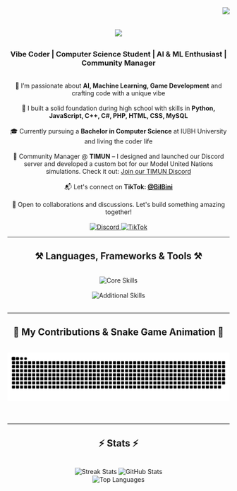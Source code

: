 <img align="right" src="https://visitor-badge.laobi.icu/badge?page_id=BilBini.BilBini" />

<h1 align="center">
  <img src="https://readme-typing-svg.herokuapp.com/?font=Righteous&size=35&center=true&vCenter=true&width=500&height=70&duration=4000&lines=Hey+there,+I%27m+@BilBini!+👋;Vibe+Coder+and+CS+Student;Passionate+about+AI,+ML,+Game+Dev+and+More!" />
</h1>

<h3 align="center">Vibe Coder | Computer Science Student | AI & ML Enthusiast | Community Manager</h3>

<br/>

<div align="center">
  🚀 I’m passionate about <strong>AI, Machine Learning, Game Development</strong> and crafting code with a unique vibe  
  <br/><br/>
  🌱 I built a solid foundation during high school with skills in <strong>Python, JavaScript, C++, C#, PHP, HTML, CSS, MySQL</strong>  
  <br/><br/>
  🎓 Currently pursuing a <strong>Bachelor in Computer Science</strong> at IUBH University and living the coder life  
  <br/><br/>
  🤖 Community Manager @ <strong>TIMUN</strong> – I designed and launched our Discord server and developed a custom bot for our Model United Nations simulations. Check it out: <a href="https://discord.gg/EebBEGUhqx" target="_blank">Join our TIMUN Discord</a>
  <br/><br/>
  📬 Let's connect on <strong>TikTok: <a href="https://www.tiktok.com/@BilBini" target="_blank">@BilBini</a></strong>
  <br/><br/>
  👥 Open to collaborations and discussions. Let's build something amazing together!
</div>

<br/>

<div align="center"> 
  <a href="https://discord.gg/EebBEGUhqx" target="_blank">
    <img src="https://img.shields.io/badge/Discord-5865F2?style=for-the-badge&logo=discord&logoColor=white" alt="Discord" />
  </a>
  <a href="https://www.tiktok.com/@BilBini" target="_blank">
    <img src="https://img.shields.io/badge/TikTok-000000?style=for-the-badge&logo=tiktok&logoColor=white" alt="TikTok" />
  </a>
</div>

<hr/>

<h2 align="center">⚒️ Languages, Frameworks & Tools ⚒️</h2>
<br/>
<div align="center">
  <!-- Main Technologies -->
  <img src="https://skillicons.dev/icons?i=docker,python,javascript,c++,csharp,react,nextjs" alt="Core Skills" />
  <br/><br/>
  <!-- Additional Skills -->
  <img src="https://skillicons.dev/icons?i=html,css,mysql,php" alt="Additional Skills" />
</div>

<br/>
<hr/>

<div align="center">
  <h2>🐍 My Contributions & Snake Game Animation 🐍</h2>
  <br>
  <img alt="snake game animation" src="https://raw.githubusercontent.com/platane/snk/output/github-contribution-grid-snake-dark.svg" />
  <br/><br/><br/>
</div>

<hr/>

<h2 align="center">⚡ Stats ⚡</h2>
<br>
<div align="center">
  <img width="390" src="https://github-readme-streak-stats.herokuapp.com/?user=BilBini&count_private=true&theme=react&border_radius=10" alt="Streak Stats"/>
  <img width="390" src="https://github-readme-stats.vercel.app/api?username=BilBini&count_private=true&show_icons=true&theme=react&rank_icon=github&border_radius=10" alt="GitHub Stats" />
  <br/>
  <img width="325" align="center" src="https://github-readme-stats.vercel.app/api/top-langs/?username=BilBini&hide=HTML&langs_count=8&layout=compact&theme=react&border_radius=10&size_weight=0.5&count_weight=0.5" alt="Top Languages" />
</div>
